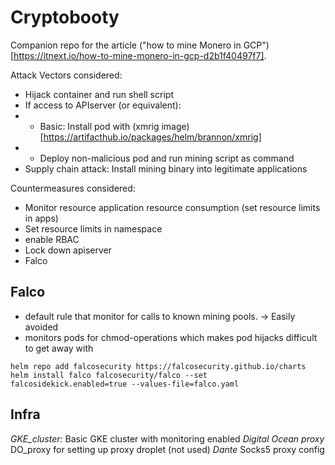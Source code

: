 # Cryptobooty 
Companion repo for the article ("how to mine Monero in GCP")[https://itnext.io/how-to-mine-monero-in-gcp-d2b1f40497f7].


Attack Vectors considered:
- Hijack container and run shell script
- If access to APIserver (or equivalent): 
- - Basic: Install pod with (xmrig image)[https://artifacthub.io/packages/helm/brannon/xmrig]
- - Deploy non-malicious pod and run mining script as command
- Supply chain attack: Install mining binary into legitimate applications

Countermeasures considered:
- Monitor resource application resource consumption (set resource limits in apps)
- Set resource limits in namespace
- enable RBAC
- Lock down apiserver 
- Falco 

## Falco 
- default rule that monitor for calls to known mining pools. -> Easily avoided
- monitors pods for chmod-operations which makes pod hijacks difficult to get away with
```
helm repo add falcosecurity https://falcosecurity.github.io/charts  
helm install falco falcosecurity/falco --set falcosidekick.enabled=true --values-file=falco.yaml 
```

## Infra

*GKE\_cluster:* Basic GKE cluster with monitoring enabled
*Digital Ocean proxy* DO_proxy for setting up proxy droplet (not used)
*Dante* Socks5 proxy config


